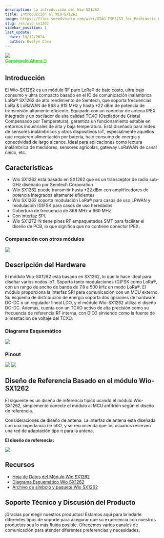 ```yaml
---
description: La introducción del Wio-SX1262
title: Introducción al Wio-SX1262
image: https://files.seeedstudio.com/wiki/XIAO_ESP32S3_for_Meshtastic_LoRa/34.png
slug: /es/wio_sx1262
sidebar_position: 1
last_update:
  date: 10/12/2024
  author: Evelyn Chen
---
```


<td><div style={{textAlign:'center'}}><img src="https://files.seeedstudio.com/wiki/XIAO_ESP32S3_for_Meshtastic_LoRa/33.png" style={{width:900, height:'auto'}}/></div></td>

<div class="get_one_now_container" style={{textAlign: 'center'}}>
    <a class="get_one_now_item" href="https://www.seeedstudio.com/Wio-SX1262-Wireless-Module-p-5981.html" target="_blank">
            <strong><span><font color={'FFFFFF'} size={"4"}> Consíguelo Ahora 🖱️</font></span></strong>
    </a>
</div>

## Introducción

El Wio-SX1262 es un módulo RF puro LoRa® de bajo costo, ultra bajo consumo y ultra compacto basado en el IC de comunicación inalámbrica LoRa® SX1262 de alto rendimiento de Semtech, que soporta frecuencias LoRa & LoRaWAN de 868 a 915 MHz y hasta +22 dBm de potencia de transmisión altamente eficiente. Equipado con un conector de antena IPEX integrado y un oscilador de alta calidad TCXO (Oscilador de Cristal Compensado por Temperatura), garantiza un funcionamiento estable en entornos industriales de alta y baja temperatura. Está diseñado para redes de sensores inalámbricos y otros dispositivos IoT, especialmente aquellos que requieren alimentación por batería, bajo consumo de energía y conectividad de largo alcance. Ideal para aplicaciones como lectura inalámbrica de medidores, sensores agrícolas, gateway LoRaWAN de canal único, etc.

## Características

- Wio SX1262 está basado en SX1262 que es un transceptor de radio sub-GHz diseñado por Semtech Corporation
- Wio SX1262 puede transmitir hasta +22 dBm con amplificadores de potencia integrados altamente eficientes
- Wio SX1262 soporta modulación LoRa® para casos de uso LPWAN y modulación (G)FSK para casos de uso heredados.
- Cobertura de frecuencia de 868 MHz a 960 MHz.
- Con interfaz SPI.
- Wio SX1272-N tiene pines RF empaquetados SMT para facilitar el diseño de PCB, lo que significa que no contiene conector IPEX.

### Comparación con otros módulos

<td><div style={{textAlign:'center'}}><img src="https://files.seeedstudio.com/wiki/XIAO_ESP32S3_for_Meshtastic_LoRa/69.png" style={{width:500, height:'auto'}}/></div></td>

## Descripción del Hardware

El módulo Wio-SX1262 está basado en SX1262, lo que lo hace ideal para diseñar varios nodos IoT. Soporta tanto modulaciones (G)FSK como LoRa®, con un rango de ancho de banda de 7.8 a 500 kHz en modo LoRa®. El módulo proporciona la interfaz SPI para comunicación con un MCU externo. Su esquema de distribución de energía soporta dos opciones de hardware: DC-DC o un regulador lineal LDO, y el módulo Wio-SX1262 utiliza el diseño DC-DC. Además, cuenta con un TCXO activo de alta precisión como su frecuencia de referencia RF interna, con DIO3 sirviendo como la fuente de alimentación de voltaje del TCXO.

### Diagrama Esquemático

<td>
<div style={{textAlign:'center'}}>
<img src="https://files.seeedstudio.com/wiki/XIAO_ESP32S3_for_Meshtastic_LoRa/31.png" style={{width:500, height:'auto'}}/>
</div>
</td>

### Pinout

<td>
<div style={{textAlign:'center'}}>
<img src="https://files.seeedstudio.com/wiki/XIAO_ESP32S3_for_Meshtastic_LoRa/30.png" style={{width:500, height:'auto'}}/>
<img src="https://files.seeedstudio.com/wiki/XIAO_ESP32S3_for_Meshtastic_LoRa/68.jpg" style={{width:700, height:'auto'}}/>
</div>
</td>

## Diseño de Referencia Basado en el módulo Wio-SX1262

El siguiente es un diseño de referencia típico usando el módulo Wio-SX1262, simplemente conecte el módulo al MCU anfitrión según el diseño de referencia.

Consideraciones de diseño de antena: La interfaz de antena está diseñada con una impedancia de 50Ω, y se recomienda que los usuarios reserven una red de adaptación tipo π para la antena.

**El diseño de referencia:**

<td><div style={{textAlign:'center'}}><img src="https://files.seeedstudio.com/wiki/XIAO_ESP32S3_for_Meshtastic_LoRa/35.png" style={{width:700, height:'auto'}}/></div></td>

## Recursos

- [Hoja de Datos del Módulo Wio SX1262](https://files.seeedstudio.com/products/SenseCAP/Wio_SX1262/Wio-SX1262-N_Module_Datasheet.pdf)
- [Diagrama Esquemático Wio SX1262](https://files.seeedstudio.com/products/SenseCAP/Wio_SX1262/Schematic_Diagram_Wio-SX1262_for_XIAO.pdf)
- [Archivo de símbolo y paquete Wio SX1262](https://files.seeedstudio.com/products/SenseCAP/Wio_SX1262/Wio-SX1262_symbol_and_package_file.zip)

## Soporte Técnico y Discusión del Producto

¡Gracias por elegir nuestros productos! Estamos aquí para brindarle diferentes tipos de soporte para asegurar que su experiencia con nuestros productos sea lo más fluida posible. Ofrecemos varios canales de comunicación para atender diferentes preferencias y necesidades.

<div class="table-center">
  <div class="button_tech_support_container">
  <a href="https://forum.seeedstudio.com/" class="button_forum"></a>
  <a href="https://www.seeedstudio.com/contacts" class="button_email"></a>
  </div>

  <div class="button_tech_support_container">
  <a href="https://discord.gg/eWkprNDMU7" class="button_discord"></a>
  <a href="https://github.com/Seeed-Studio/wiki-documents/discussions/69" class="button_discussion"></a>
  </div>
</div>
